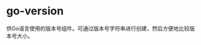 <!--
 * @Author: EagleXiang
 * @LastEditors: EagleXiang
 * @Email: eagle.xiang@outlook.com
 * @Github: https://github.com/eaglexiang
 * @Date: 2019-01-21 17:14:35
 * @LastEditTime: 2019-01-21 17:15:19
 -->
# go-version

供Go语言使用的版本号组件。可通过版本号字符串进行创建，然后方便地比较版本号大小。